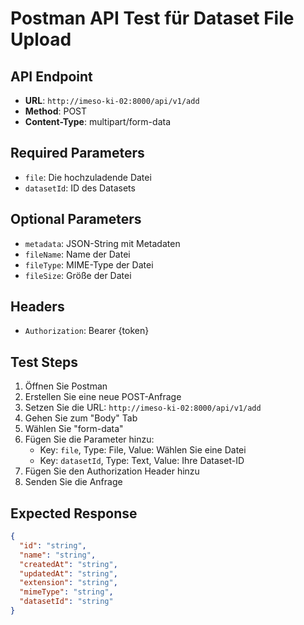 # Postman API Test für Dataset File Upload

## API Endpoint
- **URL**: `http://imeso-ki-02:8000/api/v1/add`
- **Method**: POST
- **Content-Type**: multipart/form-data

## Required Parameters
- `file`: Die hochzuladende Datei
- `datasetId`: ID des Datasets

## Optional Parameters
- `metadata`: JSON-String mit Metadaten
- `fileName`: Name der Datei
- `fileType`: MIME-Type der Datei
- `fileSize`: Größe der Datei

## Headers
- `Authorization`: Bearer {token}

## Test Steps
1. Öffnen Sie Postman
2. Erstellen Sie eine neue POST-Anfrage
3. Setzen Sie die URL: `http://imeso-ki-02:8000/api/v1/add`
4. Gehen Sie zum "Body" Tab
5. Wählen Sie "form-data"
6. Fügen Sie die Parameter hinzu:
   - Key: `file`, Type: File, Value: Wählen Sie eine Datei
   - Key: `datasetId`, Type: Text, Value: Ihre Dataset-ID
7. Fügen Sie den Authorization Header hinzu
8. Senden Sie die Anfrage

## Expected Response
```json
{
  "id": "string",
  "name": "string",
  "createdAt": "string",
  "updatedAt": "string",
  "extension": "string",
  "mimeType": "string",
  "datasetId": "string"
}
```
